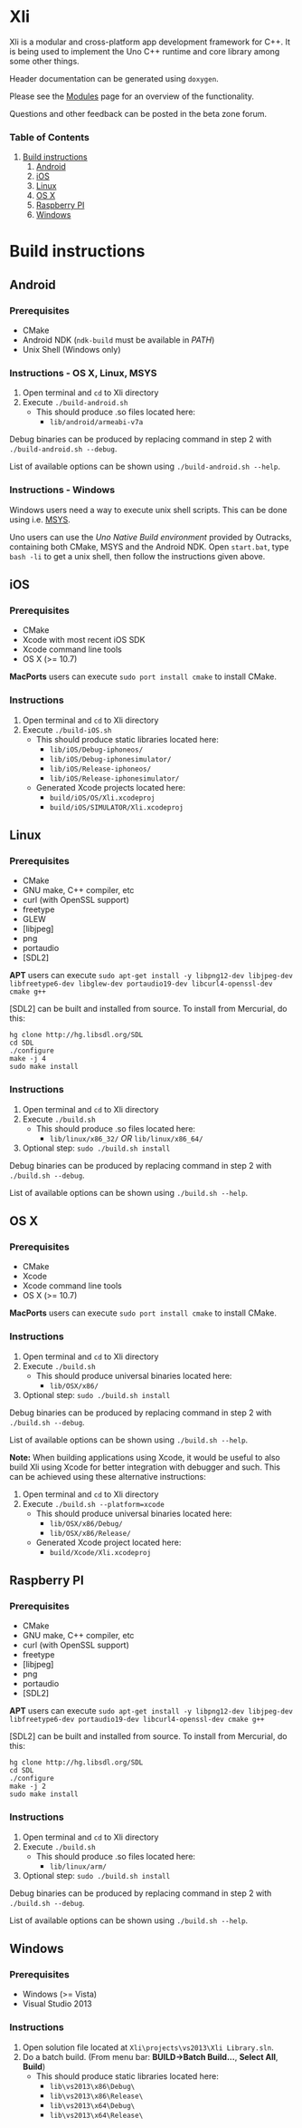 Xli
===

Xli is a modular and cross-platform app development framework for C++. It is being used to implement the Uno C++ runtime and core library among some other things.

Header documentation can be generated using `doxygen`. 

Please see the <a href="modules.html">Modules</a> page for an overview of the functionality.

Questions and other feedback can be posted in the beta zone forum.

### Table of Contents

1. [Build instructions](#build-instructions)
    1. [Android](#android)
    2. [iOS](#ios)
    3. [Linux](#linux)
    4. [OS X](#os-x)
    5. [Raspberry PI](#raspberry-pi)
    6. [Windows](#windows)


# Build instructions

## Android

### Prerequisites

- CMake
- Android NDK (`ndk-build` must be available in *PATH*)
- Unix Shell (Windows only)

### Instructions - OS X, Linux, MSYS

1. Open terminal and `cd` to Xli directory
2. Execute `./build-android.sh`
   * This should produce .so files located here:
     - `lib/android/armeabi-v7a`

Debug binaries can be produced by replacing command in step 2 with `./build-android.sh --debug`. 

List of available options can be shown using `./build-android.sh --help`.

### Instructions - Windows

Windows users need a way to execute unix shell scripts. This can be done using i.e. [MSYS](http://www.mingw.org/wiki/MSYS).

Uno users can use the *Uno Native Build environment* provided by Outracks, containing both CMake, MSYS and the Android NDK. Open `start.bat`, type `bash -li` to get a unix shell, then follow the instructions given above.


## iOS

### Prerequisites

- CMake
- Xcode with most recent iOS SDK
- Xcode command line tools
- OS X (>= 10.7)

**MacPorts** users can execute `sudo port install cmake` to install CMake.

### Instructions

1. Open terminal and `cd` to Xli directory
2. Execute `./build-iOS.sh`
   * This should produce static libraries located here:
     - `lib/iOS/Debug-iphoneos/`
     - `lib/iOS/Debug-iphonesimulator/`
     - `lib/iOS/Release-iphoneos/`
     - `lib/iOS/Release-iphonesimulator/`
   * Generated Xcode projects located here:
     - `build/iOS/OS/Xli.xcodeproj`
     - `build/iOS/SIMULATOR/Xli.xcodeproj`


## Linux

### Prerequisites

- CMake
- GNU make, C++ compiler, etc
- curl (with OpenSSL support)
- freetype
- GLEW
- [libjpeg]
- png
- portaudio
- [SDL2]

**APT** users can execute `sudo apt-get install -y libpng12-dev libjpeg-dev libfreetype6-dev libglew-dev portaudio19-dev libcurl4-openssl-dev cmake g++`

[SDL2] can be built and installed from source. To install from Mercurial, do this:

    hg clone http://hg.libsdl.org/SDL
    cd SDL
    ./configure
    make -j 4
    sudo make install

### Instructions

1. Open terminal and `cd` to Xli directory
2. Execute `./build.sh`
   * This should produce .so files located here:
     - `lib/linux/x86_32/` *OR* `lib/linux/x86_64/`
3. Optional step: `sudo ./build.sh install`

Debug binaries can be produced by replacing command in step 2 with `./build.sh --debug`.

List of available options can be shown using `./build.sh --help`.


## OS X

### Prerequisites

- CMake
- Xcode
- Xcode command line tools
- OS X (>= 10.7)

**MacPorts** users can execute `sudo port install cmake` to install CMake.

### Instructions

1. Open terminal and `cd` to Xli directory
2. Execute `./build.sh`
   * This should produce universal binaries located here:
     - `lib/OSX/x86/`
3. Optional step: `sudo ./build.sh install`

Debug binaries can be produced by replacing command in step 2 with `./build.sh --debug`.

List of available options can be shown using `./build.sh --help`.

**Note:** When building applications using Xcode, it would be useful to also build Xli using Xcode for better integration with debugger and such. This can be achieved using these alternative instructions:

1. Open terminal and `cd` to Xli directory
2. Execute `./build.sh --platform=xcode`
   * This should produce universal binaries located here:
     - `lib/OSX/x86/Debug/`
     - `lib/OSX/x86/Release/`
   * Generated Xcode project located here:
     - `build/Xcode/Xli.xcodeproj`


## Raspberry PI

### Prerequisites

- CMake
- GNU make, C++ compiler, etc
- curl (with OpenSSL support)
- freetype
- [libjpeg]
- png
- portaudio
- [SDL2]

**APT** users can execute `sudo apt-get install -y libpng12-dev libjpeg-dev libfreetype6-dev portaudio19-dev libcurl4-openssl-dev cmake g++`

[SDL2] can be built and installed from source. To install from Mercurial, do this:

    hg clone http://hg.libsdl.org/SDL
    cd SDL
    ./configure
    make -j 2
    sudo make install

### Instructions

1. Open terminal and `cd` to Xli directory
2. Execute `./build.sh`
   * This should produce .so files located here:
     - `lib/linux/arm/`
3. Optional step: `sudo ./build.sh install`

Debug binaries can be produced by replacing command in step 2 with `./build.sh --debug`.

List of available options can be shown using `./build.sh --help`.


## Windows

### Prerequisites

- Windows (>= Vista)
- Visual Studio 2013

### Instructions

1. Open solution file located at `Xli\projects\vs2013\Xli Library.sln`.
2. Do a batch build. (From menu bar: **BUILD->Batch Build...**, **Select All**, **Build**)
   * This should produce static libraries located here:
     - `lib\vs2013\x86\Debug\`
     - `lib\vs2013\x86\Release\`
     - `lib\vs2013\x64\Debug\`
     - `lib\vs2013\x64\Release\`
